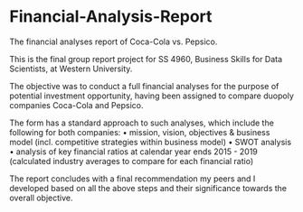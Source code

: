 # Financial-Analysis-Report
The financial analyses report of Coca-Cola vs. Pepsico.

This is the final group report project for SS 4960, Business Skills for Data Scientists, at Western University.

The objective was to conduct a full financial analyses for the purpose of potential investment opportunity, having been assigned to compare duopoly companies Coca-Cola and Pepsico. 

The form has a standard approach to such analyses, which include the following for both companies:
•	mission, vision, objectives & business model (incl. competitive strategies within business model)
•	SWOT analysis 
•	analysis of key financial ratios at calendar year ends 2015 - 2019 (calculated industry averages to compare for each financial ratio)

The report concludes with a final recommendation my peers and I developed based on all the above steps and their significance towards the overall objective.
